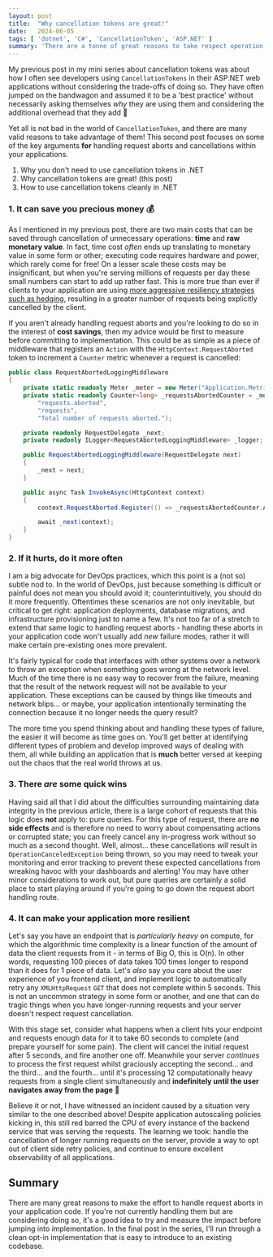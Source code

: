```yaml
---
layout: post
title:  "Why cancellation tokens are great!"
date:   2024-06-05
tags: [ 'dotnet', 'C#', 'CancellationToken', 'ASP.NET' ]
summary: 'There are a tonne of great reasons to take respect operation cancellation using the CancellationToken struct in dotnet. Here is my take on why and when you could consider using them!'
---
```


My previous post in my mini series about cancellation tokens was about how I often see developers using `CancellationTokens` in their ASP.NET web applications without considering the trade-offs of doing so. They have often jumped on the bandwagon and assumed it to be a 'best practice' without necessarily asking themselves _why_ they are using them and considering the additional overhead that they add 🤠

Yet all is not bad in the world of `CancellationToken`, and there are many valid reasons to take advantage of them! This second post focuses on some of the key arguments **for** handling request aborts and cancellations within your applications.

1. Why you don't need to use cancellation tokens in .NET
2. Why cancellation tokens are great! (this post)
3. How to use cancellation tokens cleanly in .NET

### 1. It can save you precious money 💰

As I mentioned in my previous post, there are two main costs that can be saved through cancellation of unnecessary operations: **time** and **raw monetary value**. In fact, time cost _often_ ends up translating to monetary value in some form or other; executing code requires hardware and power, which rarely come for free! On a lesser scale these costs may be insignificant, but when you're serving millions of requests per day these small numbers can start to add up rather fast. This is more true than ever if clients to your application are using [more aggressive resiliency strategies such as hedging](https://www.pollydocs.org/strategies/hedging.html), resulting in a greater number of requests being explicitly cancelled by the client.

If you aren't already handling request aborts and you're looking to do so in the interest of **cost savings**, then my advice would be first to measure before committing to implementation. This could be as simple as a piece of middleware that registers an `Action` with the `HttpContext.RequestAborted` token to increment a `Counter` metric whenever a request is cancelled:

``` cs
public class RequestAbortedLoggingMiddleware
{
    private static readonly Meter _meter = new Meter("Application.Metrics", "1.0.0");
    private static readonly Counter<long> _requestsAbortedCounter = _meter.CreateCounter<long>(
        "requests.aborted",
        "requests",
        "Total number of requests aborted.");

    private readonly RequestDelegate _next;
    private readonly ILogger<RequestAbortedLoggingMiddleware> _logger;

    public RequestAbortedLoggingMiddleware(RequestDelegate next)
    {
        _next = next;
    }

    public async Task InvokeAsync(HttpContext context)
    {
        context.RequestAborted.Register(() => _requestsAbortedCounter.Add(1));

        await _next(context);
    }
}
```

### 2. If it hurts, do it more often

I am a big advocate for DevOps practices, which this point is a (not so) subtle nod to. In the world of DevOps, just because something is difficult or painful does not mean you should avoid it; counterintuitively, you should do it more frequently. Oftentimes these scenarios are not only inevitable, but critical to get right: application deployments, database migrations, and infrastructure provisioning just to name a few. It's not too far of a stretch to extend that same logic to handling request aborts - handling these aborts in your application code won't usually add _new_ failure modes, rather it will make certain pre-existing ones more prevalent.

It's fairly typical for code that interfaces with other systems over a network to throw an exception when something goes wrong at the network level. Much of the time there is no easy way to recover from the failure, meaning that the result of the network request will not be available to your application. These exceptions can be caused by things like timeouts and network blips... or maybe, your application intentionally terminating the connection because it no longer needs the query result?

The more time you spend thinking about and handling these types of failure, the easier it will become as time goes on. You'll get better at identifying different types of problem and develop improved ways of dealing with them, all while building an application that is **much** better versed at keeping out the chaos that the real world throws at us.

### 3. There _are_ some quick wins

Having said all that I did about the difficulties surrounding maintaining data integrity in the previous article, there is a large cohort of requests that this logic does **not** apply to: pure queries. For this type of request, there are **no side effects** and is therefore no need to worry about compensating actions or corrupted state; you can freely cancel any in-progress work without so much as a second thought. Well, almost... these cancellations _will_ result in `OperationCanceledException` being thrown, so you may need to tweak your monitoring and error tracking to prevent these expected cancellations from wreaking havoc with your dashboards and alerting! You may have other minor considerations to work out, but pure queries are certainly a solid place to start playing around if you're going to go down the request abort handling route.

### 4. It can make your application more resilient

Let's say you have an endpoint that is _particularly heavy_ on compute, for which the algorithmic time complexity is a linear function of the amount of data the client requests from it - in terms of Big O, this is O(n). In other words, requesting 100 pieces of data takes 100 times longer to respond than it does for 1 piece of data. Let's _also_ say you care about the user experience of you frontend client, and implement logic to automatically retry any `XMLHttpRequest` `GET` that does not complete within 5 seconds. This is not an uncommon strategy in some form or another, and one that can do tragic things when you have longer-running requests and your server doesn't respect request cancellation.

With this stage set, consider what happens when a client hits your endpoint and requests enough data for it to take 60 seconds to complete (and prepare yourself for some pain). The client will cancel the initial request after 5 seconds, and fire another one off. Meanwhile your server _continues_ to process the first request whilst graciously accepting the second... and the third... and the fourth... until it's processing 12 computationally heavy requests from a single client simultaneously and **indefinitely until the user navigates away from the page** 😬

Believe it or not, I have witnessed an incident caused by a situation very similar to the one described above! Despite application autoscaling policies kicking in, this still red barred the CPU of every instance of the backend service that was serving the requests. The learning we took: handle the cancellation of longer running requests on the server, provide a way to opt out of client side retry policies, and continue to ensure excellent observability of all applications.

## Summary

There are many great reasons to make the effort to handle request aborts in your application code. If you're not currently handling them but are considering doing so, it's a good idea to try and measure the impact before jumping into implementation. In the final post in the series, I'll run through a clean opt-in implementation that is easy to introduce to an existing codebase.
